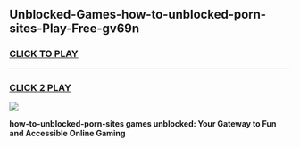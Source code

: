 
## Unblocked-Games-how-to-unblocked-porn-sites-Play-Free-gv69n
<h3>
<a href="https://premium76.site?title=how-to-unblocked-porn-sites&ref=12A">CLICK TO PLAY</a></h3>
<hr>

<h3>
<a href="https://premium76.site?title=how-to-unblocked-porn-sites&ref=12A">CLICK 2 PLAY</a>
  
</h3>

<a href="https://premium76.site?title=how-to-unblocked-porn-sites&ref=12A"><img src="https://clearcache.store/games.png"></a>


**how-to-unblocked-porn-sites games unblocked: Your Gateway to Fun and Accessible Online Gaming**
